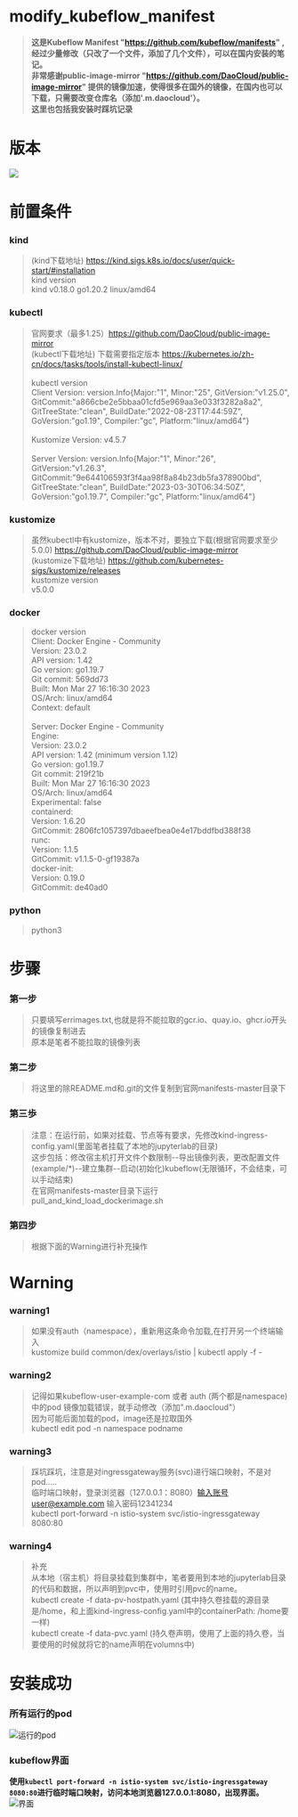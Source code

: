 # modify_kubeflow_manifest
> **这是Kubeflow Manifest "https://github.com/kubeflow/manifests" ,经过少量修改（只改了一个文件，添加了几个文件），可以在国内安装的笔记。**<br/>
> **非常感谢public-image-mirror "https://github.com/DaoCloud/public-image-mirror" 提供的镜像加速，使得很多在国外的镜像，在国内也可以下载，只需要改变仓库名（添加'.m.daocloud'）。**<br/>
> **这里也包括我安装时踩坑记录**

# 版本
![](https://github.com/032004129xuzhiyong/modify_kubeflow_manifest/blob/main/%E5%B1%8F%E5%B9%95%E6%88%AA%E5%9B%BE%202023-05-10%20090424.png)



# 前置条件 
### kind
> (kind下载地址) https://kind.sigs.k8s.io/docs/user/quick-start/#installation <br/>
> kind version <br/>
> kind v0.18.0 go1.20.2 linux/amd64 <br/>

### kubectl
> 官网要求（最多1.25）https://github.com/DaoCloud/public-image-mirror  <br/>
> (kubectl下载地址) 下载需要指定版本 https://kubernetes.io/zh-cn/docs/tasks/tools/install-kubectl-linux/   <br/> <br/>
> kubectl version <br/>
> Client Version: version.Info{Major:"1", Minor:"25", GitVersion:"v1.25.0", GitCommit:"a866cbe2e5bbaa01cfd5e969aa3e033f3282a8a2", GitTreeState:"clean", BuildDate:"2022-08-23T17:44:59Z", GoVersion:"go1.19", Compiler:"gc", Platform:"linux/amd64"} <br/> <br/>
> Kustomize Version: v4.5.7 <br/> <br/>
> Server Version: version.Info{Major:"1", Minor:"26", GitVersion:"v1.26.3", GitCommit:"9e644106593f3f4aa98f8a84b23db5fa378900bd", GitTreeState:"clean", BuildDate:"2023-03-30T06:34:50Z", GoVersion:"go1.19.7", Compiler:"gc", Platform:"linux/amd64"} <br/>

### kustomize
> 虽然kubectl中有kustomize，版本不对，要独立下载(根据官网要求至少5.0.0) https://github.com/DaoCloud/public-image-mirror <br/>
> (kustomize下载地址) https://github.com/kubernetes-sigs/kustomize/releases <br/>
> kustomize version <br/>
> v5.0.0 <br/>

### docker
> docker version <br/>
> Client: Docker Engine - Community <br/>
> Version:           23.0.2 <br/>
> API version:       1.42 <br/>
> Go version:        go1.19.7 <br/>
> Git commit:        569dd73 <br/>
> Built:             Mon Mar 27 16:16:30 2023 <br/>
> OS/Arch:           linux/amd64 <br/>
> Context:           default <br/> <br/>
> Server: Docker Engine - Community <br/>
> Engine: <br/>
> Version:          23.0.2 <br/>
> API version:      1.42 (minimum version 1.12) <br/>
> Go version:       go1.19.7 <br/>
> Git commit:       219f21b <br/>
> Built:            Mon Mar 27 16:16:30 2023 <br/>
> OS/Arch:          linux/amd64 <br/>
> Experimental:     false <br/>
> containerd: <br/>
> Version:          1.6.20 <br/>
> GitCommit:        2806fc1057397dbaeefbea0e4e17bddfbd388f38 <br/>
> runc: <br/>
> Version:          1.1.5 <br/>
> GitCommit:        v1.1.5-0-gf19387a <br/>
> docker-init: <br/>
> Version:          0.19.0 <br/>
> GitCommit:        de40ad0 <br/>

### python
> python3

# 步骤
### 第一步
> 只要填写errimages.txt,也就是将不能拉取的gcr.io、quay.io、ghcr.io开头的镜像复制进去 <br/>
> 原本是笔者不能拉取的镜像列表 <br/>
### 第二步
> 将这里的除README.md和.git的文件复制到官网manifests-master目录下 <br/>
### 第三歩
> 注意：在运行前，如果对挂载、节点等有要求，先修改kind-ingress-config.yaml(里面笔者挂载了本地的jupyterlab的目录) <br/>
> 这步包括：修改宿主机打开文件个数限制--导出镜像列表，更改配置文件(example/*)--建立集群--启动(初始化)kubeflow(无限循环，不会结束，可以手动结束) <br/>
> 在官网manifests-master目录下运行pull_and_kind_load_dockerimage.sh <br/>
### 第四步
> 根据下面的Warning进行补充操作 <br/>



# Warning
### warning1
> 如果没有auth（namespace），重新用这条命令加载,在打开另一个终端输入 <br/>
> kustomize build common/dex/overlays/istio | kubectl apply -f - <br/>

### warning2
> 记得如果kubeflow-user-example-com 或者 auth (两个都是namespace) 中的pod 镜像加载错误，就手动修改（添加".m.daocloud"） <br/>
> 因为可能后面加载的pod，image还是拉取国外 <br/>
> kubectl edit pod -n namespace podname <br/>

### warning3
> 踩坑踩坑，注意是对ingressgateway服务(svc)进行端口映射，不是对pod..... <br/>
> 临时端口映射，登录浏览器（127.0.0.1：8080）输入账号user@example.com  输入密码12341234 <br/>
> kubectl port-forward -n istio-system svc/istio-ingressgateway 8080:80 <br/>

### warning4
> 补充 <br/>
> 从本地（宿主机）将目录挂载到集群中，笔者要用到本地的jupyterlab目录的代码和数据，所以声明到pvc中，使用时引用pvc的name。 <br/>
> kubectl create -f data-pv-hostpath.yaml  (其中持久卷挂载的源目录是/home，和上面kind-ingress-config.yaml中的containerPath: /home要一样) <br/>
> kubectl create -f data-pvc.yaml  (持久卷声明，使用了上面的持久卷，当要使用的时候就将它的name声明在volumns中) <br/>

# 安装成功
### 所有运行的pod
![运行的pod](https://github.com/032004129xuzhiyong/modify_kubeflow_manifest/blob/main/%E5%B1%8F%E5%B9%95%E6%88%AA%E5%9B%BE%202023-05-09%20174108.png)

### kubeflow界面
**使用`kubectl port-forward -n istio-system svc/istio-ingressgateway 8080:80`进行临时端口映射，访问本地浏览器127.0.0.1:8080，出现界面。**
![界面](https://github.com/032004129xuzhiyong/modify_kubeflow_manifest/blob/main/%E5%B1%8F%E5%B9%95%E6%88%AA%E5%9B%BE%202023-05-09%20174217.png)


